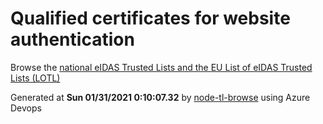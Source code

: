 # Qualified certificates for website authentication 
 Browse the [national eIDAS Trusted Lists and the EU List of eIDAS Trusted Lists (LOTL)](https://webgate.ec.europa.eu/tl-browser/#/) 
 
 
Generated at **Sun 01/31/2021  0:10:07.32** by [node-tl-browse](https://github.com/ymedlop/node-tl-browser) using Azure Devops 
